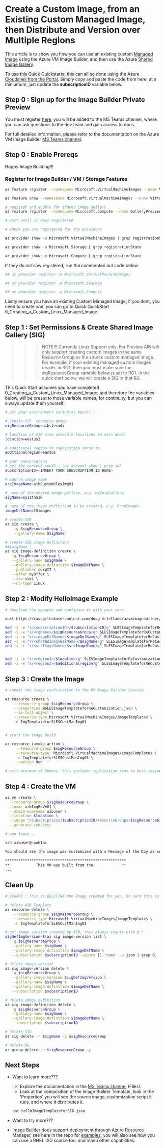 # Create a Custom Image, from an Existing Custom Managed Image, then Distribute and Version over Multiple Regions

This article is to show you how you can use an existing custom [Managed Image](https://docs.microsoft.com/en-us/azure/virtual-machines/windows/capture-image-resource) using the Azure VM Image Builder, and then use the Azure [Shared Image Gallery](https://docs.microsoft.com/en-us/azure/virtual-machines/windows/shared-image-galleries).

To use this Quick Quickstarts, this can all be done using the Azure [Cloudshell from the Portal](https://azure.microsoft.com/en-us/features/cloud-shell/). Simply copy and paste the code from here, at a miniumum, just update the **subscriptionID** variable below.

## Step 0 : Sign up for the Image Builder Private Preview

You must register [here](https://forms.office.com/Pages/ResponsePage.aspx?id=v4j5cvGGr0GRqy180BHbR4Mz2uUjMSlGsl9SsCqVlc5UNUFCRDRRTjFJSDJJQTcwWks1UFBGTU8yRi4u), you will be added to the MS Teams channel, where you can ask questions to the dev team and gain access to docs.

For full detailed information, please refer to the documentation on the Azure VM Image Builder [MS Teams channel](https://teams.microsoft.com/l/channel/19%3a03e8b2922c5b44eaaaf3d0c7cd1ff448%40thread.skype/General?groupId=a82ee7e2-b2cc-49e6-967d-54da8319979d&tenantId=72f988bf-86f1-41af-91ab-2d7cd011db47).

## Step 0 : Enable Prereqs

Happy Image Building!!!

### Register for Image Builder / VM / Storage Features
```bash
az feature register --namespace Microsoft.VirtualMachineImages --name VirtualMachineTemplatePreview

az feature show --namespace Microsoft.VirtualMachineImages --name VirtualMachineTemplatePreview | grep state

# register and enable for shared image gallery
az feature register --namespace Microsoft.Compute --name GalleryPreview

# wait until it says registered

# check you are registered for the providers

az provider show -n Microsoft.VirtualMachineImages | grep registrationState

az provider show -n Microsoft.Storage | grep registrationState

az provider show -n Microsoft.Compute | grep registrationState
```

If they do not saw registered, run the commented out code below.
```bash
## az provider register -n Microsoft.VirtualMachineImages

## az provider register -n Microsoft.Storage

## az provider register -n Microsoft.Compute

```
Lastly ensure you have an existing Custom Managed Image, if you dont, you need to create one, you can go to Quick QuickStart 0_Creating_a_Custom_Linux_Managed_Image. 

## Step 1 : Set Permissions & Create Shared Image Gallery (SIG)

>>> NOTE!!! Currently Linux Support only. 
For Preview AIB will only support creating custom images in the same Resource Group as the source custom managed image. For example, if your existing managed custom images resides in RG1, then you must make sure the sigResourceGroup variable below is set to RG1. In the quick start below, we will create a SIG in that RG.

This Quick Start assumes you have completed 0_Creating_a_Custom_Linux_Managed_Image, and therefore the variables below, will be preset to those variable names, for continuity, but you can always update them yourself.

```bash
# set your environment variables here!!!!

# Create SIG  resource group
sigResourceGroup=aibslesmdi

# location of SIG (see possible locations in main docs)
location=westus2

# additional region to replication image to
additionalregion=eastus

# your subscription
# get the current subID : 'az account show | grep id'
subscriptionID=<INSERT YOUR SUBSCRIPTION ID HERE>

# source image name
srcImageName=aibCustomSlesImg01

# name of the shared image gallery, e.g. myCorpGallery
sigName=my11thSIG

# name of the image definition to be created, e.g. ProdImages
imageDefName=15images

# create SIG
az sig create \
    -g $sigResourceGroup \
    --gallery-name $sigName

# create SIG image definition
##$sigName \
az sig image-definition create \
   -g $sigResourceGroup \
   --gallery-name $sigName \
   --gallery-image-definition $imageDefName \
   --publisher corpIT \
   --offer myOffer \
   --sku sles \
   --os-type Linux
```


## Step 2 : Modify HelloImage Example

```bash
# download the example and configure it with your vars

curl https://raw.githubusercontent.com/doug-mclelland/azvmimagebuilder/master/testingArea/suse/5_Creating_a_Custom_Image_from_Existing_SLES_Managed_Image/SLESImageTemplateforReCustomization.json -o SLESImageTemplateforReCustomization.json

sed -i -e "s/<subscriptionID>/$subscriptionID/g" SLESImageTemplateforReCustomization.json
sed -i -e "s/<rgName>/$sigResourceGroup/g" SLESImageTemplateforReCustomization.json
sed -i -e "s/<imageDefName>/$imageDefName/g" SLESImageTemplateforReCustomization.json
sed -i -e "s/<sharedImageGalName>/$sigName/g" SLESImageTemplateforReCustomization.json
sed -i -e "s/<srcImageName>/$srcImageName/g" SLESImageTemplateforReCustomization.json


sed -i -e "s/<region1>/$location/g" SLESImageTemplateforReCustomization.json
sed -i -e "s/<region2>/$additionalregion/g" SLESImageTemplateforReCustomization.json

```

## Step 3 : Create the Image

```bash
# submit the image confiuration to the VM Image Builder Service

az resource create \
    --resource-group $sigResourceGroup \
    --properties @SLESImageTemplateforReCustomization.json \
    --is-full-object \
    --resource-type Microsoft.VirtualMachineImages/imageTemplates \
    -n ImgTemplateforSLESCustManImg01


# start the image build

az resource invoke-action \
     --resource-group $sigResourceGroup \
     --resource-type  Microsoft.VirtualMachineImages/imageTemplates \
     -n ImgTemplateforSLESCustManImg01 \
     --action Run 

# wait minimum of 30mins (this includes replication time to both regions)
```


## Step 4 : Create the VM

```bash
az vm create \
  --resource-group $sigResourceGroup \
  --name aibImgRcVm01 \
  --admin-username aibuser \
  --location $location \
  --image "/subscriptions/$subscriptionID/resourceGroups/$sigResourceGroup/providers/Microsoft.Compute/galleries/$sigName/images/$imageDefName/versions/latest" \
  --generate-ssh-keys

# and login...

ssh aibuser@<pubIp>

You should see the image was customized with a Message of the Day as soon as your SSH connection is established!

*******************************************************
**            This VM was built from the:            **
...

```

## Clean Up
```bash
# BEWARE : This is DELETING the Image created for you, be sure this is what you want!!!

# delete AIB Template
az resource delete \
    --resource-group $sigResourceGroup \
    --resource-type Microsoft.VirtualMachineImages/imageTemplates \
    -n ImgTemplateforSLESCustManImg01

# get image version created by AIB, this always starts with 0.*
sigDefImgVersion=$(az sig image-version list \
   -g $sigResourceGroup \
   --gallery-name $sigName \
   --gallery-image-definition $imageDefName \
   --subscription $subscriptionID --query [].'name' -o json | grep 0. | tr -d '"')

# delete image version
az sig image-version delete \
   -g $sigResourceGroup \
   --gallery-image-version $sigDefImgVersion \
   --gallery-name $sigName \
   --gallery-image-definition $imageDefName \
   --subscription $subscriptionID

# delete image definition
az sig image-definition delete \
   -g $sigResourceGroup \
   --gallery-name $sigName \
   --gallery-image-definition $imageDefName \
   --subscription $subscriptionID

# delete SIG
az sig delete -r $sigName -g $sigResourceGroup

# delete RG
az group delete -n $sigResourceGroup -y
```

## Next Steps
* Want to learn more???
    * Explore the documentation in the [MS Teams channel](https://teams.microsoft.com/l/channel/19%3a03e8b2922c5b44eaaaf3d0c7cd1ff448%40thread.skype/General?groupId=a82ee7e2-b2cc-49e6-967d-54da8319979d&tenantId=72f988bf-86f1-41af-91ab-2d7cd011db47) (Files).
    * Look at the composition of the Image Builder Template, look in the 'Properties' you will see the source image, customization script it runs, and where it distributes it.

    ```bash
    cat helloImageTemplateforSIG.json
    ```

* Want to try more???
* Image Builder does support deployment through Azure Resource Manager, see here in the repo for [examples](https://github.com/doug-mclelland/azvmimagebuilder/tree/master/armTemplates), you will also see how you can use a RHEL ISO source too, and manu other capabilities.
